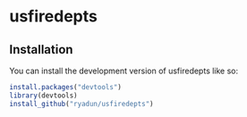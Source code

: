 
# usfiredepts

<!-- badges: start -->
<!-- badges: end -->

## Installation

You can install the development version of usfiredepts like so:

``` r
install.packages("devtools")
library(devtools)
install_github("ryadun/usfiredepts")
```


